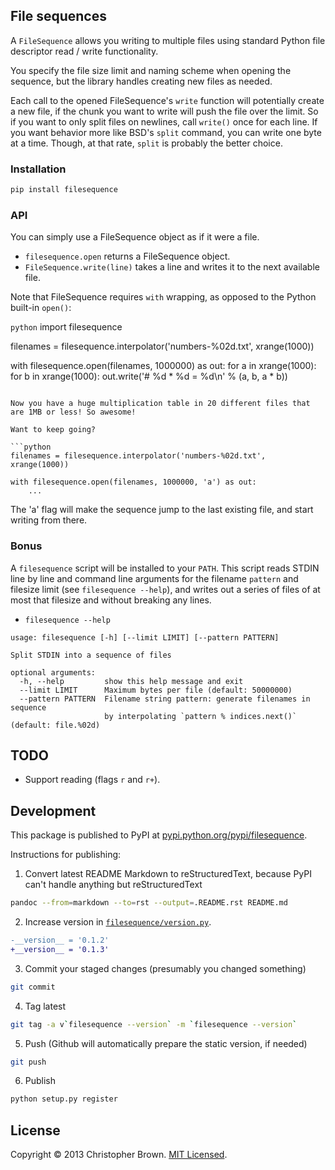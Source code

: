 ## File sequences

A `FileSequence` allows you writing to multiple files using standard Python file descriptor read / write functionality.

You specify the file size limit and naming scheme when opening the sequence, but the library handles creating new files as needed.

Each call to the opened FileSequence's `write` function will potentially create a new file, if the chunk you want to write will push the file over the limit. So if you want to only split files on newlines, call `write()` once for each line. If you want behavior more like BSD's `split` command, you can write one byte at a time. Though, at that rate, `split` is probably the better choice.

### Installation

```sh
pip install filesequence
```

### API

You can simply use a FileSequence object as if it were a file.

* `filesequence.open` returns a FileSequence object.
* `FileSequence.write(line)` takes a line and writes it to the next available file.

Note that FileSequence requires `with` wrapping, as opposed to the Python built-in `open()`:

```python```
import filesequence

filenames = filesequence.interpolator('numbers-%02d.txt', xrange(1000))

with filesequence.open(filenames, 1000000) as out:
    for a in xrange(1000):
        for b in xrange(1000):
            out.write('# %d * %d = %d\n' % (a, b, a * b))
```

Now you have a huge multiplication table in 20 different files that are 1MB or less! So awesome!

Want to keep going?

```python
filenames = filesequence.interpolator('numbers-%02d.txt', xrange(1000))

with filesequence.open(filenames, 1000000, 'a') as out:
    ...
```

The 'a' flag will make the sequence jump to the last existing file, and start writing from there.

### Bonus

A `filesequence` script will be installed to your `PATH`. This script reads STDIN line by line and command line arguments for the filename `pattern` and filesize limit (see `filesequence --help`), and writes out a series of files of at most that filesize and without breaking any lines.

* `filesequence --help`

```
usage: filesequence [-h] [--limit LIMIT] [--pattern PATTERN]

Split STDIN into a sequence of files

optional arguments:
  -h, --help         show this help message and exit
  --limit LIMIT      Maximum bytes per file (default: 50000000)
  --pattern PATTERN  Filename string pattern: generate filenames in sequence
                     by interpolating `pattern % indices.next()` (default: file.%02d)
```

## TODO

* Support reading (flags `r` and `r+`).

## Development

This package is published to PyPI at [pypi.python.org/pypi/filesequence](https://pypi.python.org/pypi/filesequence/).

Instructions for publishing:

1. Convert latest README Markdown to reStructuredText, because PyPI can't handle anything but reStructuredText
```bash
pandoc --from=markdown --to=rst --output=.README.rst README.md
```

2. Increase version in [`filesequence/version.py`](filesequence/version.py).
```diff
-__version__ = '0.1.2'
+__version__ = '0.1.3'
```

3. Commit your staged changes (presumably you changed something)
```bash
git commit
```

4. Tag latest
```bash
git tag -a v`filesequence --version` -m `filesequence --version`
```

5. Push (Github will automatically prepare the static version, if needed)
```bash
git push
```

6. Publish
```bash
python setup.py register
```


## License

Copyright © 2013 Christopher Brown. [MIT Licensed](LICENSE).
